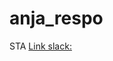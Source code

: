 # anja_respo
STA
[Link slack:](https://app.slack.com/client/T02CJQR7E8N/C02CARBL5SB/thread/C02CARBL5SB-1632234586.001400)

